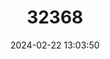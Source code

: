 ---
title: "32368"
category: "Pinus wangii"
draft: false
date: 2024-02-22 13:03:50
languages:
  Chinese: ["Maozhi Wuzhen Song"]
---